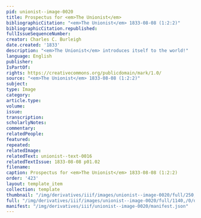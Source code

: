 ```yaml
---
pid: unionist--image-0020
title: Prospectus for <em>The Unionist</em>
bibliographicCitation: "<em>The Unionist</em> 1833-08-08 (1:2:2)"
bibliographicCitation.republished: 
fullIssueSequenceNumber: 
creator: Charles C. Burleigh
date.created: '1833'
description: "<em>The Unionist</em> introduces itself to the world!"
language: English
publisher: 
IsPartOf: 
rights: https://creativecommons.org/publicdomain/mark/1.0/
source: "<em>The Unionist</em> 1833-08-08 (1:2:2)"
subject: 
type: Image
category: 
article.type: 
volume: 
issue: 
transcription: 
scholarlyNotes: 
commentary: 
relatedPeople: 
featured: 
repeated: 
relatedImage: 
relatedText: unionist--text-0016
relatedTextIssue: 1833-08-08 p01.02
filename: 
caption: Prospectus for <em>The Unionist</em> 1833-08-08 (1:2:2)
order: '423'
layout: template_item
collection: template
thumbnail: "/img/derivatives/iiif/images/unionist--image-0020/full/250,/0/default.jpg"
full: "/img/derivatives/iiif/images/unionist--image-0020/full/1140,/0/default.jpg"
manifest: "/img/derivatives/iiif/unionist--image-0020/manifest.json"
---
```

